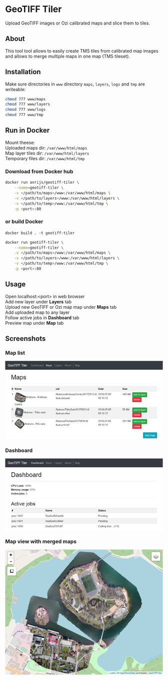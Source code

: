 # GeoTIFF Tiler
Upload GeoTIFF images or Ozi calibrated maps and slice them to tiles.

## About
This tool tool allows to easily create TMS tiles from calibrated map images and allows to merge multiple maps in one map (TMS tileset).

## Installation
Make sure directories in `www` directory `maps`, `layers`, `logs` and `tmp` are writeable:
``` bash
chmod 777 www/maps
chmod 777 www/layers
chmod 777 www/logs
chmod 777 www/tmp
```

## Run in Docker
Mount theese:  
Uploaded maps dir: `/var/www/html/maps`  
Map layer tiles dir: `/var/www/html/layers`  
Temporary files dir: `/var/www/html/tmp`  

### Download from Docker hub
``` bash
docker run anrijs/geotiff-tiler \
    --name=geotiff-tiler \
    -v </path/to/maps>/www:/var/www/html/maps \
    -v </path/to/layers>/www:/var/www/html/layers \
    -v </path/to/temp>/www:/var/www/html/tmp \
    -p <port>:80
```
### or build Docker
`docker build . -t geotiff-tiler`

``` bash
docker run geotiff-tiler \
    --name=geotiff-tiler \
    -v </path/to/maps>/www:/var/www/html/maps \
    -v </path/to/layers>/www:/var/www/html/layers \
    -v </path/to/temp>/www:/var/www/html/tmp \
    -p <port>:80
```

## Usage
Open localhost:\<port\> in web browser  
Add new layer under **Layers** tab  
Upload new GeoTIFF or Ozi map map under **Maps** tab  
Add uploaded map to any layer  
Follow active jobs in **Dashboard** tab  
Preview map under **Map** tab

## Screenshots
### Map list
![Map list](https://raw.githubusercontent.com/Anrijs/GeoTIFF-Tiler/master/docs/1.png)

### Dashboard
![Dashboard](https://raw.githubusercontent.com/Anrijs/GeoTIFF-Tiler/master/docs/2.png)

### Map view with merged maps
![Map view](https://raw.githubusercontent.com/Anrijs/GeoTIFF-Tiler/master/docs/3.gif)
